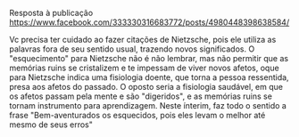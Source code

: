 Resposta à publicação https://www.facebook.com/333330316683772/posts/4980448398638584/

Vc precisa ter cuidado ao fazer citações de Nietzsche, pois ele utiliza as palavras fora de seu sentido usual, trazendo novos significados. O "esquecimento" para Nietzsche não é não lembrar, mas não permitir que as memórias ruins se cristalizem e te impessam de viver novos afetos, oque para Nietzsche indica uma fisiologia doente, que torna a pessoa ressentida, presa aos afetos do passado. O oposto seria a fisiologia  saudável, em que os afetos passam pela mente e são "digeridos", e as memórias ruins se tornam instrumento para aprendizagem. Neste ínterim, faz todo o sentido a frase "Bem-aventurados os esquecidos, pois eles levam o melhor até mesmo de seus erros"
